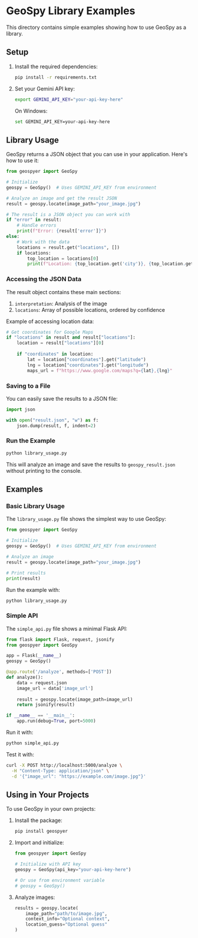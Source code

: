 # GeoSpy Library Examples

This directory contains simple examples showing how to use GeoSpy as a library.

## Setup

1. Install the required dependencies:
   ```bash
   pip install -r requirements.txt
   ```

2. Set your Gemini API key:
   ```bash
   export GEMINI_API_KEY="your-api-key-here"
   ```
   On Windows:
   ```bash
   set GEMINI_API_KEY=your-api-key-here
   ```

## Library Usage

GeoSpy returns a JSON object that you can use in your application. Here's how to use it:

```python
from geospyer import GeoSpy

# Initialize
geospy = GeoSpy()  # Uses GEMINI_API_KEY from environment

# Analyze an image and get the result JSON
result = geospy.locate(image_path="your_image.jpg")

# The result is a JSON object you can work with
if "error" in result:
    # Handle errors
    print(f"Error: {result['error']}")
else:
    # Work with the data
    locations = result.get("locations", [])
    if locations:
        top_location = locations[0]
        print(f"Location: {top_location.get('city')}, {top_location.get('country')}")
```

### Accessing the JSON Data

The result object contains these main sections:

1. `interpretation`: Analysis of the image
2. `locations`: Array of possible locations, ordered by confidence

Example of accessing location data:

```python
# Get coordinates for Google Maps
if "locations" in result and result["locations"]:
    location = result["locations"][0]
    
    if "coordinates" in location:
        lat = location["coordinates"].get("latitude")
        lng = location["coordinates"].get("longitude")
        maps_url = f"https://www.google.com/maps?q={lat},{lng}"
```

### Saving to a File

You can easily save the results to a JSON file:

```python
import json

with open("result.json", "w") as f:
    json.dump(result, f, indent=2)
```

### Run the Example

```bash
python library_usage.py
```

This will analyze an image and save the results to `geospy_result.json` without printing to the console.

## Examples

### Basic Library Usage

The `library_usage.py` file shows the simplest way to use GeoSpy:

```python
from geospyer import GeoSpy

# Initialize
geospy = GeoSpy()  # Uses GEMINI_API_KEY from environment

# Analyze an image
result = geospy.locate(image_path="your_image.jpg")

# Print results
print(result)
```

Run the example with:
```bash
python library_usage.py
```

### Simple API

The `simple_api.py` file shows a minimal Flask API:

```python
from flask import Flask, request, jsonify
from geospyer import GeoSpy

app = Flask(__name__)
geospy = GeoSpy()

@app.route('/analyze', methods=['POST'])
def analyze():
    data = request.json
    image_url = data['image_url']
    
    result = geospy.locate(image_path=image_url)
    return jsonify(result)

if __name__ == '__main__':
    app.run(debug=True, port=5000)
```

Run it with:
```bash
python simple_api.py
```

Test it with:
```bash
curl -X POST http://localhost:5000/analyze \
  -H "Content-Type: application/json" \
  -d '{"image_url": "https://example.com/image.jpg"}'
```

## Using in Your Projects

To use GeoSpy in your own projects:

1. Install the package:
   ```bash
   pip install geospyer
   ```

2. Import and initialize:
   ```python
   from geospyer import GeoSpy
   
   # Initialize with API key
   geospy = GeoSpy(api_key="your-api-key-here")
   
   # Or use from environment variable
   # geospy = GeoSpy()
   ```

3. Analyze images:
   ```python
   results = geospy.locate(
       image_path="path/to/image.jpg",
       context_info="Optional context",
       location_guess="Optional guess"
   )
   ``` 